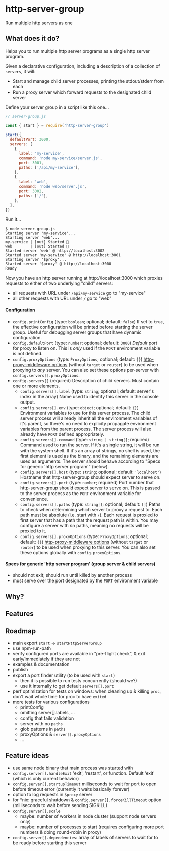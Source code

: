 # http-server-group
Run multiple http servers as one

## What does it do?

Helps you to run multiple http server programs as a single http server program.

Given a declarative configuration, including a description of a collection of `servers`, it will:
- Start and manage child server processes, printing the stdout/stderr from each
- Run a proxy server which forward requests to the designated child server

Define your server group in a script like this one...

```js
// server-group.js

const { start } = require('http-server-group')

start({
  defaultPort: 3000,
  servers: [
    {
      label: 'my-service',
      command: 'node my-service/server.js',
      port: 3001,
      paths: ['/api/my-service'],
    },
    {
      label: 'web',
      command: 'node web/server.js',
      port: 3002,
      paths: ['/'],
    },
  ],
})
```

Run it...

```
$ node server-group.js
Starting server 'my-service'...
Starting server 'web'...
my-service | [out] Started 🚀
web        | [out] Started 🚀
Started server 'web' @ http://localhost:3002
Started server 'my-service' @ http://localhost:3001
Starting server '$proxy'...
Started server '$proxy' @ http://localhost:3000
Ready
```

Now you have an http server running at http://localhost:3000 which proxies requests
to either of two underlying "child" servers:
- all requests with URL under `/api/my-service` go to "my-service"
- all other requests with URL under `/` go to "web"

#### Configuration

- `config.printConfig` (type: `boolean`; optional; default: `false`) If set to `true`, the effective configuration will be printed before starting the server group. Useful for debugging server groups that have dynamic configuration.
- `config.defaultPort` (type: `number`; optional; default: `3000`) *Default* port for proxy to listen on. This is *only* used if the `PORT` environment variable is not defined.
- `config.proxyOptions` (type: `ProxyOptions`; optional; default: `{}`) [http-proxy-middleware options](https://github.com/chimurai/http-proxy-middleware#options) (without `target` or `router`) to be used when proxying to *any* server. You can also set these options per-server with `config.servers[].proxyOptions`.
- `config.servers[]` (required) Description of child servers. Must contain one or more elements.
    - `config.servers[].label` (type: `string`; optional; default: server's index in the array) Name used to identify this server in the console output.
    - `config.servers[].env` (type: `object`; optional; default: `{}`) Environment variables to use for this server process. The child server process will already inherit all the environment variables of it's parent, so there's no need to explicity propagate environment variables from the parent process. The server process will also already have `PORT` defined appropriately.
    - `config.servers[].command` (type: `string | string[]`; required) Command used to run the server. If it's a single string, it will be run with the system shell. If it's an array of strings, no shell is used, the first element is used as the binary, and the remaining elements are used as arguments. The server should behave according to "Specs for generic 'http server program'" (below).
    - `config.servers[].host` (type: `string`; optional; default: `'localhost'`) Hostname that http-server-group should expect server to serve on.
    - `config.servers[].port` (type: `number`; required) Port number that http-server-group should expect server to serve on. This is passed to the server process as the `PORT` environment variable for convenience.
    - `config.servers[].paths` (type: `string[]`; optional; default: `[]`) Paths to check when determining which server to proxy a request to. Each path must be absolute (i.e. start with `/`). Each request is proxied to first server that has a path that the request path is within. You may configure a server with *no* paths, meaning no requests will be proxied to it.
    - `config.servers[].proxyOptions` (type: `ProxyOptions`; optional; default: `{}`) [http-proxy-middleware options](https://github.com/chimurai/http-proxy-middleware#options) (without `target` or `router`) to be used when proxying to this server. You can also set these options globally with `config.proxyOptions`.

#### Specs for generic 'http server program' (group server & child servers)

- should not exit; should run until killed by another process
- must serve over the port designated by the `PORT` environment variable

## Why?

## Features

## Roadmap

- main export `start` -> `startHttpServerGroup`
- use npm-run-path
- verify configured ports are available in "pre-flight check", & exit early/immediately if they are not
- examples & documentation
- publish
- export a port finder utility (to be used with `start`)
    - then it is possible to run tests concurrently (should we?)
    - use it internally to get default `servers[].port`
- perf optimization for tests on windows: when cleaning up & killing `proc`, don't wait whole time for proc to have `exited`
- more tests for various configurations
    - printConfig
    - omitting server[].labels, ...
    - config that fails validation
    - server with no `paths`
    - glob patterns in `paths`
    - proxyOptions & `server[].proxyOptions`
    - ...

## Feature ideas

- use same node binary that main process was started with
- `config.server[].handleExit` 'exit', 'restart', or function. Default 'exit' (which is only current behavior)
- `config.server[].startupTimeout` milliseconds to wait for port to open before timeout error (currently it waits basically forever)
- option to log requests in `$proxy` server
- for *nix: graceful shutdown & `config.server[].forceKillTimeout` option (milliseconds to wait before sending SIGKILL)
- `config.server[].scale`
    - maybe: number of workers in node cluster (support node servers only)
    - maybe: number of processes to start (requires configuring more port numbers & doing round-robin in proxy)
- `config.server[].dependencies`: array of labels of servers to wait for to be ready before starting this server
